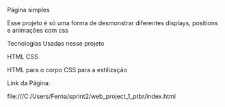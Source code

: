Página simples

Esse projeto é só uma forma de desmonstrar diferentes displays, positions e animações com css

Tecnologias Usadas nesse projeto

HTML CSS

HTML para o corpo CSS para a estilização

Link da Página:

file:///C:/Users/Ferna/sprint2/web_project_1_ptbr/index.html
